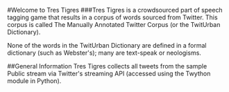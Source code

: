 #Welcome to Tres Tigres
###Tres Tigres is a crowdsourced part of speech tagging game that results in a corpus of words sourced from Twitter. 
This corpus is called The Manually Annotated Twitter Corpus (or the TwitUrban Dictionary). 

None of the words in the TwitUrban Dictionary are defined in a formal dictionary (such as Webster's); many are text-speak or neologisms. 

##General Information
Tres Tigres collects all tweets from the sample Public stream via Twitter's streaming API (accessed using the Twython module in Python). 
